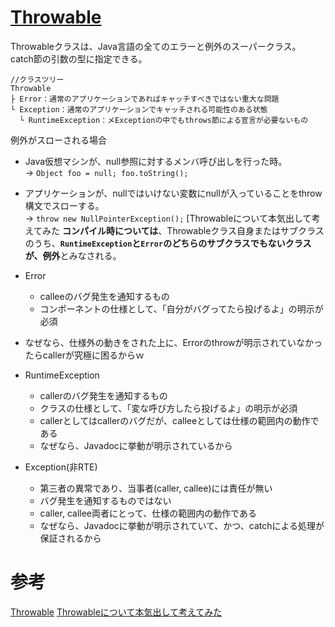# [Throwable](https://docs.oracle.com/javase/jp/8/docs/api/java/lang/Throwable.html)
Throwableクラスは、Java言語の全てのエラーと例外のスーパークラス。  
catch節の引数の型に指定できる。

```
//クラスツリー
Throwable
├ Error：通常のアプリケーションであればキャッチすべきではない重大な問題
└ Exception：通常のアプリケーションでキャッチされる可能性のある状態
  └ RuntimeException：メExceptionの中でもthrows節による宣言が必要ないもの
```

例外がスローされる場合  
- Java仮想マシンが、null参照に対するメンバ呼び出しを行った時。  
→ `Object foo = null; foo.toString();`
- アプリケーションが、nullではいけない変数にnullが入っていることをthrow構文でスローする。  
→  `throw new NullPointerException();`
[Throwableについて本気出して考えてみた
**コンパイル時については**、Throwableクラス自身またはサブクラスのうち、**`RuntimeException`と`Error`のどちらのサブクラスでもないクラスが、例外**とみなされる。


- Error
  - calleeのバグ発生を通知するもの
  - コンポーネントの仕様として、「自分がバグってたら投げるよ」の明示が必須
- なぜなら、仕様外の動きをされた上に、Errorのthrowが明示されていなかったらcallerが究極に困るからｗ
- RuntimeException
  - callerのバグ発生を通知するもの
  - クラスの仕様として、「変な呼び方したら投げるよ」の明示が必須
  - callerとしてはcallerのバグだが、calleeとしては仕様の範囲内の動作である
  - なぜなら、Javadocに挙動が明示されているから
- Exception(非RTE)
  - 第三者の異常であり、当事者(caller, callee)には責任が無い
  - バグ発生を通知するものではない
  - caller, callee両者にとって、仕様の範囲内の動作である
  - なぜなら、Javadocに挙動が明示されていて、かつ、catchによる処理が保証されるから


# 参考
[Throwable](https://docs.oracle.com/javase/jp/8/docs/api/java/lang/Throwable.html)
[Throwableについて本気出して考えてみた](http://daisuke-m.hatenablog.com/entry/20081202/1228221927)
